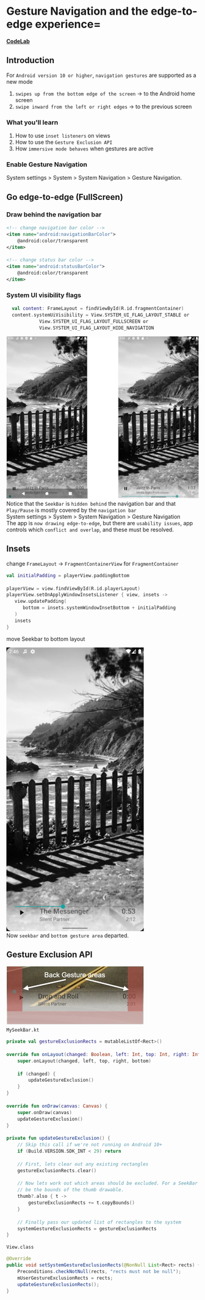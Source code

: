 # Gesture Navigation and the edge-to-edge experience=
[**CodeLab**](https://developer.android.com/codelabs/gesture-navigation/)

## Introduction
For `Android version 10 or higher`, `navigation gestures` are supported as a new mode   
1. `swipes up from the bottom edge of the screen` -> to the Android home screen    
2. `swipe inward from the left or right edges` -> to the previous screen    

### What you'll learn
1. How to use `inset listeners` on views   
2. How to use the `Gesture Exclusion API`   
3. How `immersive mode behaves` when gestures are active   

### Enable Gesture Navigation
System settings > System > System Navigation > Gesture Navigation.

## Go edge-to-edge (FullScreen)

### Draw behind the navigation bar
```xml
<!-- change navigation bar color -->
<item name="android:navigationBarColor">
    @android:color/transparent
</item>

<!-- change status bar color -->
<item name="android:statusBarColor">
    @android:color/transparent
</item>
```
### System UI visibility flags
```kotlin
  val content: FrameLayout = findViewById(R.id.fragmentContainer)
  content.systemUiVisibility = View.SYSTEM_UI_FLAG_LAYOUT_STABLE or
            View.SYSTEM_UI_FLAG_LAYOUT_FULLSCREEN or
            View.SYSTEM_UI_FLAG_LAYOUT_HIDE_NAVIGATION
```    
<img src="1.png" width="720"></img>    
Notice that the `SeekBar` is `hidden behind` the navigation bar and that `Play/Pause` is mostly covered by the `navigation bar`    
System settings > System > System Navigation > Gesture Navigation    
The app is `now drawing edge-to-edge`, but there are `usability issues`, app controls which `conflict and overlap`, and these must be resolved.

## Insets
change `FrameLayout` -> `FragmentContainerView` for `FragmentContainer`    

```kotlin
val initialPadding = playerView.paddingBottom

playerView = view.findViewById(R.id.playerLayout)
playerView.setOnApplyWindowInsetsListener { view, insets ->
   view.updatePadding(
      bottom = insets.systemWindowInsetBottom + initialPadding
   )
   insets
}
```
move Seekbar to bottom layout  

<img src="2.png" width="360"></img>    
Now `seekbar` and `bottom gesture area` departed.

## Gesture Exclusion API
<img src="3.png" width="360"></img>   
`MySeekBar.kt` 
```kotlin
private val gestureExclusionRects = mutableListOf<Rect>()

override fun onLayout(changed: Boolean, left: Int, top: Int, right: Int, bottom: Int) {
    super.onLayout(changed, left, top, right, bottom)

    if (changed) {
        updateGestureExclusion()
    }
}

override fun onDraw(canvas: Canvas) {
    super.onDraw(canvas)
    updateGestureExclusion()
}

private fun updateGestureExclusion() {
    // Skip this call if we're not running on Android 10+
    if (Build.VERSION.SDK_INT < 29) return

    // First, lets clear out any existing rectangles
    gestureExclusionRects.clear()

    // Now lets work out which areas should be excluded. For a SeekBar this will
    // be the bounds of the thumb drawable.
    thumb?.also { t ->
        gestureExclusionRects += t.copyBounds()
    }

    // Finally pass our updated list of rectangles to the system
    systemGestureExclusionRects = gestureExclusionRects
}
```
`View.class`
```java
@Override
public void setSystemGestureExclusionRects(@NonNull List<Rect> rects) {
    Preconditions.checkNotNull(rects, "rects must not be null");
    mUserGestureExclusionRects = rects;
    updateGestureExclusionRects();
}
```